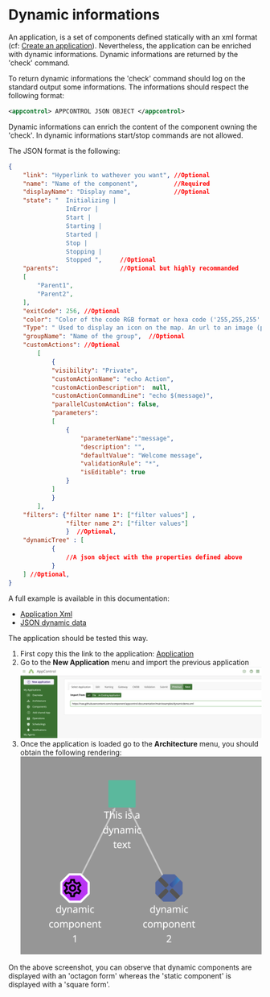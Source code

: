 # Dynamic informations

An application, is a set of components defined statically with an xml format (cf: [Create an application](map.md)).
Nevertheless, the application can be enriched with dynamic informations.
Dynamic informations are returned by the 'check' command.

To return dynamic informations the 'check' command should log on the standard output some informations. The informations should respect the following format:
```xml
<appcontrol> APPCONTROL JSON OBJECT </appcontrol>
```

Dynamic informations can enrich the content of the component owning the 'check'. In dynamic informations start/stop commands are not allowed.

The JSON format is the following:

```json
{
    "link": "Hyperlink to wathever you want", //Optional
    "name": "Name of the component",          //Required
    "displayName": "Display name",            //Optional
    "state": "  Initializing | 
                InError |
                Start |
                Starting |
                Started |
                Stop |
                Stopping |
                Stopped ",     //Optional
    "parents":                 //Optional but highly recommanded
    [
        "Parent1",
        "Parent2",
    ],
    "exitCode": 256, //Optional
    "color": "Color of the code RGB format or hexa code ('255,255,255' or #FFFFFF", //Optional
    "Type": " Used to display an icon on the map. An url to an image (png, jpeg or svg) can be set. Anyway you can use one of the following value: browser, cd, chip, data-information, devises, dollar, euro, file, green-thermometer, hdd, memflash, memory, middleware, network, orange-thermometer, pounds, process, service, tools, user, yen",  //Optional
    "groupName": "Name of the group",  //Optional
    "customActions": //Optional
        [
            {
            "visibility": "Private",
            "customActionName": "echo Action",
            "customActionDescription":  null,
            "customActionCommandLine": "echo $(message)",
            "parallelCustomAction": false,
            "parameters":
            [
                {
                    "parameterName":"message",
                    "description": "",
                    "defaultValue": "Welcome message",
                    "validationRule": "*",
                    "isEditable": true
                }
            ]
            }
        ],
    "filters": {"filter name 1": ["filter values"] ,
                "filter name 2": ["filter values"]
                }  //Optional,
    "dynamicTree" : [
            {
                //A json object with the properties defined above
            }
    ] //Optional,
}
```

A full example is available in this documentation:
- [Application Xml](../examples/dynamicdemo.xml)
- [JSON dynamic data](../examples/dynamic.json)

The application should be tested this way. 

1. First copy this the link to the application: [Application](https://raw.githubusercontent.com/xcomponent/appcontrol-documentation/main/examples/dynamicdemo.xml)
2. Go to the **New Application** menu and import the previous application
   ![Import](../images/import_dynamic_map.png)
3. Once the application is loaded go to the **Architecture** menu, you should obtain the following rendering:
   ![Map](../images/dynamic_map.png)

On the above screenshot, you can observe that dynamic components are displayed with an 'octagon form' whereas the 'static component' is displayed with a 'square form'.





